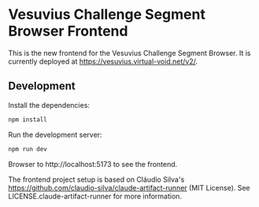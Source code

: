 # Vesuvius Challenge Segment Browser Frontend

This is the new frontend for the Vesuvius Challenge Segment Browser. It is currently deployed at
https://vesuvius.virtual-void.net/v2/.

## Development

Install the dependencies:

```bash
npm install
```

Run the development server:

```bash
npm run dev
```

Browser to http://localhost:5173 to see the frontend.

The frontend project setup is based on Cláudio Silva's https://github.com/claudio-silva/claude-artifact-runner (MIT License).
See LICENSE.claude-artifact-runner for more information.
